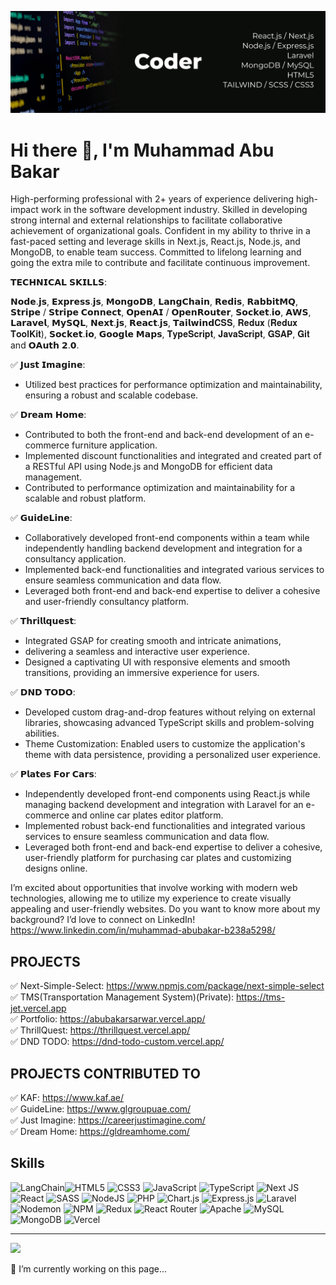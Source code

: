 ![Web App Developer](https://github.com/abubakar-sarwar/abubakar-sarwar/blob/main/banner.jpg)

# Hi there 👋, I'm Muhammad Abu Bakar
High-performing professional with 2+ years of experience delivering high-impact work in the software development industry. Skilled in developing strong internal and external relationships to facilitate collaborative achievement of organizational goals. Confident in my ability to thrive in a fast-paced setting and leverage skills in Next.js, React.js, Node.js, and MongoDB, to enable team success. Committed to lifelong learning and going the extra mile to contribute and facilitate continuous improvement.

𝗧𝗘𝗖𝗛𝗡𝗜𝗖𝗔𝗟 𝗦𝗞𝗜𝗟𝗟𝗦:<br/>
<p>
𝗡𝗼𝗱𝗲.𝗷𝘀, 𝗘𝘅𝗽𝗿𝗲𝘀𝘀.𝗷𝘀, 𝗠𝗼𝗻𝗴𝗼𝗗𝗕, 𝗟𝗮𝗻𝗴𝗖𝗵𝗮𝗶𝗻, 𝗥𝗲𝗱𝗶𝘀, 𝗥𝗮𝗯𝗯𝗶𝘁𝗠𝗤, 𝗦𝘁𝗿𝗶𝗽𝗲 / 𝗦𝘁𝗿𝗶𝗽𝗲 𝗖𝗼𝗻𝗻𝗲𝗰𝘁, 𝗢𝗽𝗲𝗻𝗔𝗜 / 𝗢𝗽𝗲𝗻𝗥𝗼𝘂𝘁𝗲𝗿, 𝗦𝗼𝗰𝗸𝗲𝘁.𝗶𝗼, 𝗔𝗪𝗦, 𝗟𝗮𝗿𝗮𝘃𝗲𝗹, 𝗠𝘆𝗦𝗤𝗟, 𝗡𝗲𝘅𝘁.𝗷𝘀, 𝗥𝗲𝗮𝗰𝘁.𝗷𝘀, 𝗧𝗮𝗶𝗹𝘄𝗶𝗻𝗱𝐂𝐒𝐒, 𝐑𝐞𝐝𝐮𝐱 (𝐑𝐞𝐝𝐮𝐱 𝐓𝐨𝐨𝐥𝐊𝐢𝐭), 𝗦𝗼𝗰𝗸𝗲𝘁.𝗶𝗼, 𝗚𝗼𝗼𝗴𝗹𝗲 𝗠𝗮𝗽𝘀, 𝐓𝐲𝐩𝐞𝐒𝐜𝐫𝐢𝐩𝐭, 𝐉𝐚𝐯𝐚𝐒𝐜𝐫𝐢𝐩𝐭, 𝐆𝐒𝐀𝐏, 𝐆𝐢𝐭 and 𝗢𝗔𝘂𝘁𝗵 𝟮.𝟬.
</p>
✅ 𝗝𝘂𝘀𝘁 𝗜𝗺𝗮𝗴𝗶𝗻𝗲:
<ul>
  <li>
	Utilized best practices for performance optimization and maintainability, ensuring a robust and scalable codebase.
  </li>
</ul>
✅ 𝗗𝗿𝗲𝗮𝗺 𝗛𝗼𝗺𝗲:
<ul>
  <li>
	Contributed to both the front-end and back-end development of an e-commerce furniture application.
  </li>
  <li>
	Implemented discount functionalities and integrated and created part of a RESTful API using Node.js and MongoDB for efficient data management.
  </li>
  <li>
	 Contributed to performance optimization and maintainability for a scalable and robust platform.
  </li>
</ul>
✅ 𝗚𝘂𝗶𝗱𝗲𝗟𝗶𝗻𝗲:
<ul>
  <li>
	Collaboratively developed front-end components within a team while independently handling backend development and integration for a consultancy application.
  </li>
  <li>
	Implemented back-end functionalities and integrated various services to ensure seamless communication and data flow.
  </li>
  <li>
	Leveraged both front-end and back-end expertise to deliver a cohesive and user-friendly consultancy platform.
  </li>
</ul>
✅ 𝗧𝗵𝗿𝗶𝗹𝗹𝗾𝘂𝗲𝘀𝘁:
<ul>
  <li>
	Integrated GSAP for creating smooth and intricate animations,
  </li>
  <li>
	delivering a seamless and interactive user experience.
  </li>
  <li>
	Designed a captivating UI with responsive elements and smooth transitions, providing an immersive experience for users.
  </li>
</ul>
✅ 𝗗𝗡𝗗 𝗧𝗢𝗗𝗢:
<ul>
  <li>
	Developed custom drag-and-drop features without relying on external libraries, showcasing advanced TypeScript skills and problem-solving abilities.
  </li>
  <li>
	Theme Customization: Enabled users to customize the application's theme with data persistence, providing a personalized user experience.
  </li>
</ul>
✅ 𝗣𝗹𝗮𝘁𝗲𝘀 𝗙𝗼𝗿 𝗖𝗮𝗿𝘀:
<ul>
  <li>
Independently developed front-end components using React.js while managing backend development and integration with Laravel for an e-commerce and online car plates editor platform.
  </li>
  <li>
Implemented robust back-end functionalities and integrated various services to ensure seamless communication and data flow.
  </li>
	<li>
Leveraged both front-end and back-end expertise to deliver a cohesive, user-friendly platform for purchasing car plates and customizing designs online.
	</li>
</ul>

I’m excited about opportunities that involve working with modern web technologies, allowing me to utilize my experience to create visually appealing and user-friendly websites.
Do you want to know more about my background? I’d love to connect on LinkedIn! https://www.linkedin.com/in/muhammad-abubakar-b238a5298/

## PROJECTS
✅ Next-Simple-Select: https://www.npmjs.com/package/next-simple-select<br/>
✅ TMS(Transportation Management System)(Private): https://tms-jet.vercel.app<br/>
✅ Portfolio: https://abubakarsarwar.vercel.app/<br/>
✅ ThrillQuest: https://thrillquest.vercel.app/<br/>
✅ DND TODO: https://dnd-todo-custom.vercel.app/<br/>

## PROJECTS CONTRIBUTED TO
✅ KAF: https://www.kaf.ae/<br/>
✅ GuideLine: https://www.glgroupuae.com/<br/>
✅ Just Imagine: https://careerjustimagine.com/<br/>
✅ Dream Home: https://gldreamhome.com/<br/>

## Skills

![LangChain](https://img.shields.io/badge/langchain-%231C3B3B.svg?style=for-the-badge&logo=langchain&logoColor=white)![HTML5](https://img.shields.io/badge/html5-%23E34F26.svg?style=for-the-badge&logo=html5&logoColor=white) ![CSS3](https://img.shields.io/badge/css3-%231572B6.svg?style=for-the-badge&logo=css3&logoColor=white) ![JavaScript](https://img.shields.io/badge/javascript-%23323330.svg?style=for-the-badge&logo=javascript&logoColor=%23F7DF1E) ![TypeScript](https://img.shields.io/badge/typescript-%23007ACC.svg?style=for-the-badge&logo=typescript&logoColor=white)  ![Next JS](https://img.shields.io/badge/Next-black?style=for-the-badge&logo=next.js&logoColor=white) ![React](https://img.shields.io/badge/react-%2320232a.svg?style=for-the-badge&logo=react&logoColor=%2361DAFB) ![SASS](https://img.shields.io/badge/SASS-hotpink.svg?style=for-the-badge&logo=SASS&logoColor=white) ![NodeJS](https://img.shields.io/badge/node.js-6DA55F?style=for-the-badge&logo=node.js&logoColor=white) ![PHP](https://img.shields.io/badge/php-%23777BB4.svg?style=for-the-badge&logo=php&logoColor=white) ![Chart.js](https://img.shields.io/badge/chart.js-F5788D.svg?style=for-the-badge&logo=chart.js&logoColor=white) ![Express.js](https://img.shields.io/badge/express.js-%23404d59.svg?style=for-the-badge&logo=express&logoColor=%2361DAFB) ![Laravel](https://img.shields.io/badge/laravel-%23FF2D20.svg?style=for-the-badge&logo=laravel&logoColor=white) ![Nodemon](https://img.shields.io/badge/NODEMON-%23323330.svg?style=for-the-badge&logo=nodemon&logoColor=%BBDEAD) ![NPM](https://img.shields.io/badge/NPM-%23CB3837.svg?style=for-the-badge&logo=npm&logoColor=white) ![Redux](https://img.shields.io/badge/redux-%23593d88.svg?style=for-the-badge&logo=redux&logoColor=white) ![React Router](https://img.shields.io/badge/React_Router-CA4245?style=for-the-badge&logo=react-router&logoColor=white) ![Apache](https://img.shields.io/badge/apache-%23D42029.svg?style=for-the-badge&logo=apache&logoColor=white) ![MySQL](https://img.shields.io/badge/mysql-%2300000f.svg?style=for-the-badge&logo=mysql&logoColor=white) ![MongoDB](https://img.shields.io/badge/MongoDB-%234ea94b.svg?style=for-the-badge&logo=mongodb&logoColor=white) ![Vercel](https://img.shields.io/badge/vercel-%23000000.svg?style=for-the-badge&logo=vercel&logoColor=white) 

---

[![](https://visitcount.itsvg.in/api?id=abubakar-sarwar&icon=0&color=0)](https://visitcount.itsvg.in)

🔭 I’m currently working on this page...
